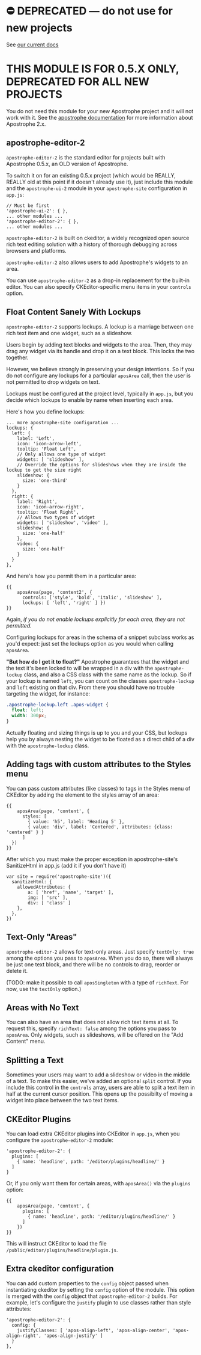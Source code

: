 # ⛔️ **DEPRECATED** — do not use for new projects

See [our current docs](https://docs.apostrophecms.org/)

# THIS MODULE IS FOR 0.5.X ONLY, DEPRECATED FOR ALL NEW PROJECTS

You do not need this module for your new Apostrophe project and it will not work with it. See the [apostrophe documentation](http://apostrophecms.org) for more information about Apostrophe 2.x.

## apostrophe-editor-2

`apostrophe-editor-2` is the standard editor for projects built with Apostrophe 0.5.x, an OLD version of Apostrophe. 

To switch it on for an existing 0.5.x project (which would be REALLY, REALLY old at this point if it doesn't already use it), just include this module and the `apostrophe-ui-2` module in your `apostrophe-site` configuration in `app.js`:

    // Must be first
    'apostrophe-ui-2': { },
    ... other modules ...
    'apostrophe-editor-2': { },
    ... other modules ...

`apostrophe-editor-2` is built on ckeditor, a widely recognized open source rich text editing solution with a history of thorough debugging across browsers and platforms.

`apostrophe-editor-2` also allows users to add Apostrophe's widgets to an area.

You can use `apostrophe-editor-2` as a drop-in replacement for the built-in editor. You can also specify CKEditor-specific menu items in your `controls` option.

## Float Content Sanely With Lockups

`apostrophe-editor-2` supports lockups. A lockup is a marriage between one rich text item and one widget, such as a slideshow.

Users begin by adding text blocks and widgets to the area. Then, they may drag any widget via its handle and drop it on a text block. This locks the two together.

However, we believe strongly in preserving your design intentions. So if you do not configure any lockups for a particular `aposArea` call, then the user is not permitted to drop widgets on text.

Lockups must be configured at the project level, typically in `app.js`, but you decide which lockups to enable by name when inserting each area.

Here's how you define lockups:

    ... more apostrophe-site configuration ...
    lockups: {
      left: {
        label: 'Left',
        icon: 'icon-arrow-left',
        tooltip: 'Float Left',
        // Only allows one type of widget
        widgets: [ 'slideshow' ],
        // Override the options for slideshows when they are inside the lockup to get the size right
        slideshow: {
          size: 'one-third'
        }
      },
      right: {
        label: 'Right',
        icon: 'icon-arrow-right',
        tooltip: 'Float Right',
        // Allows two types of widget
        widgets: [ 'slideshow', 'video' ],
        slideshow: {
          size: 'one-half'
        },
        video: {
          size: 'one-half'
        }
      }
    },

And here's how you permit them in a particular area:

    {{
        aposArea(page, 'content2', {
          controls: ['style', 'bold', 'italic', 'slideshow' ],
          lockups: [ 'left', 'right' ] })
    }}

Again, *if you do not enable lockups explicitly for each area, they are not permitted.*

Configuring lockups for areas in the schema of a snippet subclass works as you'd expect: just set the lockups option as you would when calling `aposArea`.

**"But how do I get it to float?"** Apostrophe guarantees that the widget and the text it's been locked to will be wrapped in a div with the `apostrophe-lockup` class, and also a CSS class with the same name as the lockup. So if your lockup is named `left`, you can count on the classes `apostrophe-lockup` and `left` existing on that div. From there you should have no trouble targeting the widget, for instance:


```css
.apostrophe-lockup.left .apos-widget {
  float: left;
  width: 300px;
}
```

Actually floating and sizing things is up to you and your CSS, but lockups help you by always nesting the widget to be floated as a direct child of a div with the `apostrophe-lockup` class.

## Adding tags with custom attributes to the Styles menu
You can pass custom attributes (like classes) to tags in the Styles menu of CKEditor by adding the element to the styles array of an area:

    {{
        aposArea(page, 'content', {
          styles: [ 
            { value: 'h5', label: 'Heading 5' },
            { value: 'div', label: 'Centered', attributes: {class: 'centered' } }
          ] 
      })
    }}

After which you must make the proper exception in apostrophe-site's SanitizeHtml in app.js (add it if you don't have it)

    var site = require('apostrophe-site')({
      sanitizeHtml: {
        allowedAttributes: {
            a: [ 'href', 'name', 'target' ],
            img: [ 'src' ],
            div: [ 'class' ]
        },
      },
    })

## Text-Only "Areas"

`apostrophe-editor-2` allows for text-only areas. Just specify `textOnly: true` among the options you pass to `aposArea`. When you do so, there will always be just one text block, and there will be no controls to drag, reorder or delete it.

(TODO: make it possible to call `aposSingleton` with a type of `richText`. For now, use the `textOnly` option.)

## Areas with No Text

You can also have an area that does not allow rich text items at all. To request this, specify `richText: false` among the options you pass to `aposArea`. Only widgets, such as slideshows, will be offered on the "Add Content" menu.

## Splitting a Text

Sometimes your users may want to add a slideshow or video in the middle of a text. To make this easier, we've added an optional `split` control. If you include this control in the `controls` array, users are able to split a text item in half at the current cursor position. This opens up the possibilty of moving a widget into place between the two text items.

## CKEditor Plugins

You can load extra CKEditor plugins into CKEditor in `app.js`, when you configure the `apostrophe-editor-2` module:

    'apostrophe-editor-2': {
      plugins: [
        { name: 'headline', path: '/editor/plugins/headline/' }
      ]
    }

Or, if you only want them for certain areas, with `aposArea()` via the `plugins` option:

    {{
        aposArea(page, 'content', {
          plugins: [
            { name: 'headline', path: '/editor/plugins/headline/' }
          ]
        })
    }}

This will instruct CKEditor to load the file `/public/editor/plugins/headline/plugin.js`.

## Extra ckeditor configuration

You can add custom properties to the `config` object passed when instantiating ckeditor by setting the `config` option of the module. This option is merged with the `config` object that `apostrophe-editor-2` builds. For example, let's configure the `justify` plugin to use classes rather than style attributes:

    'apostrophe-editor-2': {
      config: {
        justifyClasses: [ 'apos-align-left', 'apos-align-center', 'apos-align-right', 'apos-align-justify' ]
      }
    },

